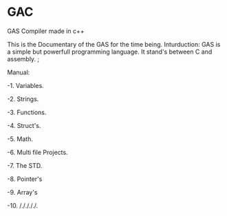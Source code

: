 # GAC
GAS Compiler made in c++

This is the Documentary of the GAS for the time being.
Inturduction:
  GAS is a simple but powerfull programming language.
  It stand's between C and assembly.
;

Manual:

-1. Variables.

-2. Strings.

-3. Functions.

-4. Struct's.

-5. Math.

-6. Multi file Projects.

-7. The STD.

-8. Pointer's

-9. Array's

-10. /././././.


